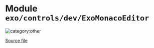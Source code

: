 # Module `exo/controls/dev/ExoMonacoEditor`

![category:other](https://img.shields.io/badge/category-other-blue.svg?style=flat-square)



[Source file](..\..\src\exo\controls\dev\ExoMonacoEditor.js)
